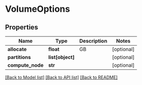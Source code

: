 # VolumeOptions



## Properties
Name | Type | Description | Notes
------------ | ------------- | ------------- | -------------
**allocate** | **float** | GB | [optional] 
**partitions** | **list[object]** |  | [optional] 
**compute_node** | **str** |  | [optional] 

[[Back to Model list]](../README.md#documentation-for-models) [[Back to API list]](../README.md#documentation-for-api-endpoints) [[Back to README]](../README.md)



